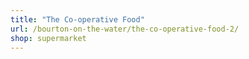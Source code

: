 ```yaml
---
title: "The Co-operative Food"
url: /bourton-on-the-water/the-co-operative-food-2/
shop: supermarket
---
```

